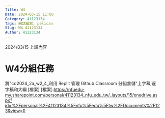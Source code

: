 ```yaml
---
Title: W4
Date: 2024-03-15 11:00
Category: 41123134
Tags: 網誌編寫, pelican
Slug: W4 41123134
Author: 41123134
---
```


2024/03/15 上課內容

<!-- PELICAN_END_SUMMARY -->

# W4分組任務
將"cd2024_2a_w2_4_利用 Replit 管理 Github Classroom 分組倉儲"上字幕,逐字稿和大綱
[檔案]
[檔案]:https://nfuedu-my.sharepoint.com/personal/41123134_nfu_edu_tw/_layouts/15/onedrive.aspx?id=%2Fpersonal%2F41123134%5Fnfu%5Fedu%5Ftw%2FDocuments%2F123&view=0